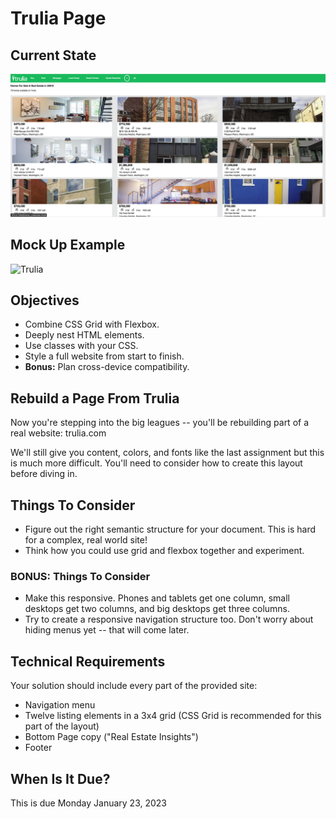 # Trulia Page
## Current State
![Trulia](images/12.23.23-current-site-state.png)

## Mock Up Example
![Trulia](images/trulia.png)
## Objectives
- Combine CSS Grid with Flexbox.
- Deeply nest HTML elements.
- Use classes with your CSS.
- Style a full website from start to finish.
- **Bonus:** Plan cross-device compatibility.

## Rebuild a Page From Trulia
Now you're stepping into the big leagues -- you'll be rebuilding part of a real website: trulia.com

We'll still give you content, colors, and fonts like the last assignment but this is much more difficult.  You'll need to consider how to create this layout before diving in.

## Things To Consider
- Figure out the right semantic structure for your document.  This is hard for a complex, real world site!
- Think how you could use grid and flexbox together and experiment.

### BONUS:  Things To Consider
- Make this responsive.  Phones and tablets get one column, small desktops get two columns, and big desktops get three columns.
- Try to create a responsive navigation structure too. Don't worry about hiding menus yet -- that will come later.

## Technical Requirements
Your solution should include every part of the provided site:
- Navigation menu
- Twelve listing elements in a 3x4 grid (CSS Grid is recommended for this part of the layout)
- Bottom Page copy ("Real Estate Insights")
- Footer

## When Is It Due?
This is due Monday January 23, 2023
